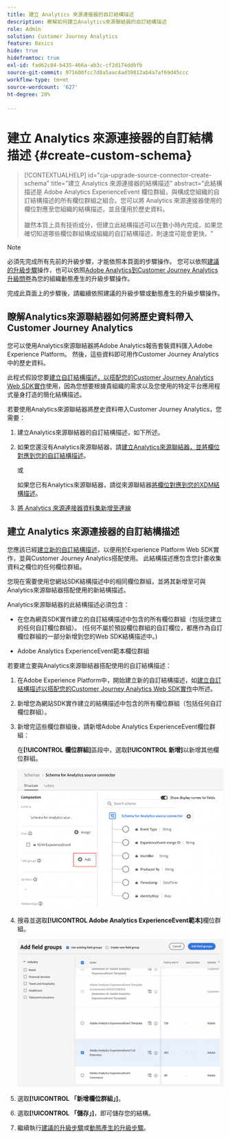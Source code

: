 ```yaml
---
title: 建立 Analytics 來源連接器的自訂結構描述
description: 瞭解如何建立Analytics來源聯結器的自訂結構描述
role: Admin
solution: Customer Journey Analytics
feature: Basics
hide: true
hidefromtoc: true
exl-id: fad62c04-b435-466a-ab3c-cf2d174ddbfb
source-git-commit: 971600fcc7d8a5aac4ad39812ab4a7af69d45ccc
workflow-type: tm+mt
source-wordcount: '627'
ht-degree: 20%

---
```


# 建立 Analytics 來源連接器的自訂結構描述 {#create-custom-schema}

<!-- markdownlint-disable MD034 -->

>[!CONTEXTUALHELP]
>id="cja-upgrade-source-connector-create-schema"
>title="建立 Analytics 來源連接器的結構描述"
>abstract="此結構描述是 Adobe Analytics ExperienceEvent 欄位群組，與構成您組織的自訂結構描述的所有欄位群組之組合。您可以將 Analytics 來源連接器使用的欄位對應至您組織的結構描述，並且僅用於歷史資料。<br><br>雖然本質上具有技術成分，但建立此結構描述可以在數小時內完成，如果您確切知道哪些欄位群組構成組織的自訂結構描述，則速度可能會更快。"

<!-- markdownlint-enable MD034 -->

>[!NOTE]
> 
>必須先完成所有先前的升級步驟，才能依照本頁面的步驟操作。 您可以依照[建議的升級步驟](/help/getting-started/cja-upgrade/cja-upgrade-recommendations.md#recommended-upgrade-steps-for-most-organizations)操作，也可以依照[Adobe Analytics到Customer Journey Analytics升級問卷](https://gigazelle.github.io/cja-ttv/)為您的組織動態產生的升級步驟操作。
>
>完成此頁面上的步驟後，請繼續依照建議的升級步驟或動態產生的升級步驟操作。

## 瞭解Analytics來源聯結器如何將歷史資料帶入Customer Journey Analytics

您可以使用Analytics來源聯結器將Adobe Analytics報告套裝資料匯入Adobe Experience Platform。 然後，這些資料即可用作Customer Journey Analytics中的歷史資料。

此程式假設您要[建立自訂結構描述，以搭配您的Customer Journey Analytics Web SDK實作](/help/getting-started/cja-upgrade/cja-upgrade-schema-create.md)使用，因為您想要根據貴組織的需求以及您使用的特定平台應用程式量身打造的簡化結構描述。

若要使用Analytics來源聯結器將歷史資料帶入Customer Journey Analytics，您需要：

1. 建立Analytics來源聯結器的自訂結構描述，如下所述。

1. 如果您還沒有Analytics來源聯結器，請[建立Analytics來源聯結器，並將欄位對應到您的自訂結構描述](/help/getting-started/cja-upgrade/cja-upgrade-source-connector.md)。

   或

   如果您已有Analytics來源聯結器，請從來源聯結器[將欄位對應到您的XDM結構描述](/help/getting-started/cja-upgrade/cja-upgrade-from-source-connector.md)。

1. [將 Analytics 來源連接器資料集新增至連線](/help/getting-started/cja-upgrade/cja-upgrade-source-connector-dataset.md)

## 建立 Analytics 來源連接器的自訂結構描述

您應該已經[建立新的自訂結構描述](/help/getting-started/cja-upgrade/cja-upgrade-schema-create.md)，以便用於Experience Platform Web SDK實作，並與Customer Journey Analytics搭配使用。 此結構描述應包含您計畫收集資料之欄位的任何欄位群組。

您現在需要使用您網站SDK結構描述中的相同欄位群組，並將其新增至可與Analytics來源聯結器搭配使用的新結構描述。

Analytics來源聯結器的此結構描述必須包含：

* 在您為網頁SDK實作建立的自訂結構描述中包含的所有欄位群組（包括您建立的任何自訂欄位群組）。 (任何不屬於預設欄位群組的自訂欄位，都應作為自訂欄位群組的一部分新增到您的Web SDK結構描述中。)

* Adobe Analytics ExperienceEvent範本欄位群組

若要建立要與Analytics來源聯結器搭配使用的自訂結構描述：

1. 在Adobe Experience Platform中，開始建立新的自訂結構描述，如[建立自訂結構描述以搭配您的Customer Journey Analytics Web SDK實作](/help/getting-started/cja-upgrade/cja-upgrade-schema-create.md)中所述。

1. 新增您為網站SDK實作建立的結構描述中包含的所有欄位群組（包括任何自訂欄位群組）。

1. 新增完這些欄位群組後，請新增Adobe Analytics ExperienceEvent欄位群組：

   在&#x200B;**[!UICONTROL 欄位群組]**&#x200B;區段中，選取&#x200B;**[!UICONTROL 新增]**&#x200B;以新增其他欄位群組。

   ![新增欄位群組至結構描述](assets/schema-add-field-group.png)

1. 搜尋並選取&#x200B;**[!UICONTROL Adobe Analytics ExperienceEvent範本]**&#x200B;欄位群組。

   ![新增Adobe Analytics ExperienceEvent欄位群組](assets/schema-experienceevent.png)

1. 選取&#x200B;**[!UICONTROL 「新增欄位群組」]**。

1. 選取&#x200B;**[!UICONTROL 「儲存」]**，即可儲存您的結構。

1. 繼續執行[建議的升級步驟](/help/getting-started/cja-upgrade/cja-upgrade-recommendations.md#recommended-upgrade-steps-for-most-organizations)或[動態產生的升級步驟](https://gigazelle.github.io/cja-ttv/)。
